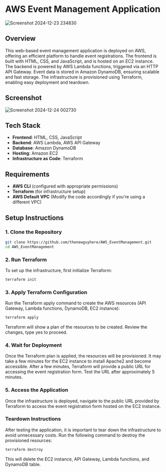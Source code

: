 # AWS Event Management Application

![Screenshot 2024-12-23 234830](https://github.com/user-attachments/assets/16e7b6d5-117b-481d-a1ff-961b38ee591e)


## Overview
This web-based event management application is deployed on AWS, offering an efficient platform to handle event registrations. The frontend is built with HTML, CSS, and JavaScript, and is hosted on an EC2 instance. The backend is powered by AWS Lambda functions, triggered via an HTTP API Gateway. Event data is stored in Amazon DynamoDB, ensuring scalable and fast storage. The infrastructure is provisioned using Terraform, enabling easy deployment and teardown.

## Screenshot
![Screenshot 2024-12-24 002730](https://github.com/user-attachments/assets/ac2b46c4-83a9-42c2-ac40-aaca0e243fdc)

## Tech Stack
- **Frontend**: HTML, CSS, JavaScript
- **Backend**: AWS Lambda, AWS API Gateway
- **Database**: Amazon DynamoDB
- **Hosting**: Amazon EC2
- **Infrastructure as Code**: Terraform

## Requirements
- **AWS CLI** (configured with appropriate permissions)
- **Terraform** (for infrastructure setup)
- **AWS Default VPC** (Modify the code accordingly if you're using a different VPC)

## Setup Instructions

### 1. Clone the Repository
```bash
git clone https://github.com/thenewguyhere/AWS_EventManagement.git
cd AWS_EventManagement
```

### 2. Run Terraform
To set up the infrastructure, first initialize Terraform:
``` bash
terraform init
```
### 3. Apply Terraform Configuration
Run the Terraform apply command to create the AWS resources (API Gateway, Lambda functions, DynamoDB, EC2 instance):
```bash
terraform apply
```
Terraform will show a plan of the resources to be created. Review the changes, type yes to proceed.  

### 4. Wait for Deployment
Once the Terraform plan is applied, the resources will be provisioned. It may take a few minutes for the EC2 instance to install Apache2 and become accessible. After a few minutes, Terraform will provide a public URL for accessing the event registration form. Test the URL after approximately 5 minutes.

### 5. Access the Application
Once the infrastructure is deployed, navigate to the public URL provided by Terraform to access the event registration form hosted on the EC2 instance.

### Teardown Instructions
After testing the application, it is important to tear down the infrastructure to avoid unnecessary costs. Run the following command to destroy the provisioned resources:
``` bash
terraform destroy
```
This will delete the EC2 instance, API Gateway, Lambda functions, and DynamoDB table.
